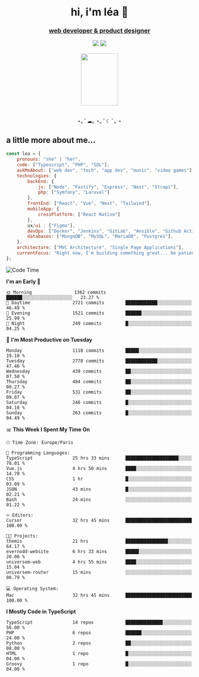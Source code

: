 <h1 align="center">hi, i'm léa 🌙</h1>
<h3 align="center"><ins>web developer & product designer</ins></h3>  
<div align="center">
  <a href="https://www.linkedin.com/in/lea-reiter22/"><img src="https://img.shields.io/badge/LinkedIn-0077B5?style=for-the-badge&logo=linkedin&logoColor=white"/></a>
  <a href="mailto:lea.reiter@outlook.fr"><img src="https://img.shields.io/badge/Contact-2A2A2A?style=for-the-badge&logo=minutemailer&logoColor=white"/></a>
</div>
<br>
  <div align="center">  <img src="https://github.com/xmnchild/xmnchild/blob/main/1702415560_StardewValleyHappyGreyCat.png" height="140" width="100"/>
</div>
<br>
  <p align="center">
                 ⋆｡ ﾟ☁︎｡ ⋆｡ ﾟ☾ ﾟ｡ ⋆
  </p>
  <h2>a little more about me...</h2>
  
```js
const lea = {
    pronouns: "she" | "her",
    code: ["Typescript", "PHP", "SQL"],
    askMeAbout: ["web dev", "tech", "app dev", "music", "video games"],
    technologies: {
        backEnd: {
            js: ["Node", "Fastify", "Express", "Nest", "Strapi"],
            php: ["Symfony", "Laravel"]
        },
        frontEnd: ["React", "Vue", "Next", "Tailwind"],
        mobileApp: {
            crossPlatform: ["React Native"]
        },
        ux/ui : ["Figma"],
        devOps: ["Docker", "Jenkins", "GitLab", "Ansible", "Github Actions"],
        databases: ["MongoDB", "MySQL", "MariaDB", "Postgres"],
    },
    architecture: ["MVC Architecture", "Single Page Applications"],
    currentFocus: "Right now, I'm building something great... be patient.",
};
```
<!--START_SECTION:waka-->
![Code Time](http://img.shields.io/badge/Code%20Time-398%20hrs%2030%20mins-blue)

**I'm an Early 🐤** 

```text
🌞 Morning                1362 commits        ██████░░░░░░░░░░░░░░░░░░░   23.27 % 
🌆 Daytime                2721 commits        ████████████░░░░░░░░░░░░░   46.49 % 
🌃 Evening                1521 commits        ██████░░░░░░░░░░░░░░░░░░░   25.99 % 
🌙 Night                  249 commits         █░░░░░░░░░░░░░░░░░░░░░░░░   04.25 % 
```
📅 **I'm Most Productive on Tuesday** 

```text
Monday                   1118 commits        █████░░░░░░░░░░░░░░░░░░░░   19.10 % 
Tuesday                  2778 commits        ████████████░░░░░░░░░░░░░   47.46 % 
Wednesday                439 commits         ██░░░░░░░░░░░░░░░░░░░░░░░   07.50 % 
Thursday                 484 commits         ██░░░░░░░░░░░░░░░░░░░░░░░   08.27 % 
Friday                   531 commits         ██░░░░░░░░░░░░░░░░░░░░░░░   09.07 % 
Saturday                 240 commits         █░░░░░░░░░░░░░░░░░░░░░░░░   04.10 % 
Sunday                   263 commits         █░░░░░░░░░░░░░░░░░░░░░░░░   04.49 % 
```


📊 **This Week I Spent My Time On** 

```text
🕑︎ Time Zone: Europe/Paris

💬 Programming Languages: 
TypeScript               25 hrs 33 mins      ████████████████████░░░░░   78.01 % 
Vue.js                   4 hrs 50 mins       ████░░░░░░░░░░░░░░░░░░░░░   14.78 % 
CSS                      1 hr                █░░░░░░░░░░░░░░░░░░░░░░░░   03.09 % 
JSON                     43 mins             █░░░░░░░░░░░░░░░░░░░░░░░░   02.21 % 
Bash                     24 mins             ░░░░░░░░░░░░░░░░░░░░░░░░░   01.22 % 

🔥 Editors: 
Cursor                   32 hrs 45 mins      █████████████████████████   100.00 % 

🐱‍💻 Projects: 
themis                   21 hrs              ████████████████░░░░░░░░░   64.17 % 
evernodd-website         6 hrs 33 mins       █████░░░░░░░░░░░░░░░░░░░░   20.00 % 
universem-web            4 hrs 55 mins       ████░░░░░░░░░░░░░░░░░░░░░   15.04 % 
universem-router         15 mins             ░░░░░░░░░░░░░░░░░░░░░░░░░   00.79 % 

💻 Operating System: 
Mac                      32 hrs 45 mins      █████████████████████████   100.00 % 
```

**I Mostly Code in TypeScript** 

```text
TypeScript               14 repos            ██████████████░░░░░░░░░░░   56.00 % 
PHP                      6 repos             ██████░░░░░░░░░░░░░░░░░░░   24.00 % 
Python                   2 repos             ██░░░░░░░░░░░░░░░░░░░░░░░   08.00 % 
HTML                     1 repo              █░░░░░░░░░░░░░░░░░░░░░░░░   04.00 % 
Groovy                   1 repo              █░░░░░░░░░░░░░░░░░░░░░░░░   04.00 % 
```




<!--END_SECTION:waka-->
